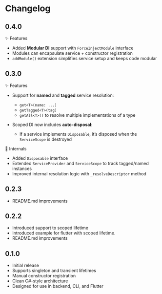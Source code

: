 # Changelog

## 0.4.0

✨ Features
- Added **Modular DI** support with `ForceInjectModule` interface
- Modules can encapsulate service + constructor registration
- `addModule()` extension simplifies service setup and keeps code modular

## 0.3.0

✨ Features
- Support for **named** and **tagged** service resolution:
    - `get<T>(name: ...)`
    - `getTagged<T>(tag)`
    - `getAll<T>()` to resolve multiple implementations of a type

- Scoped DI now includes **auto-disposal**:
    - If a service implements `Disposable`, it’s disposed when the `ServiceScope` is destroyed

🧰 Internals
- Added `Disposable` interface
- Extended `ServiceProvider` and `ServiceScope` to track tagged/named instances
- Improved internal resolution logic with `_resolveDescriptor` method

## 0.2.3

- README.md improvements

## 0.2.2

- Introduced support to scoped lifetime
- Introduced example for flutter with scoped lifetime.
- README.md improvements

## 0.1.0

- Initial release
- Supports singleton and transient lifetimes
- Manual constructor registration
- Clean C#-style architecture
- Designed for use in backend, CLI, and Flutter
